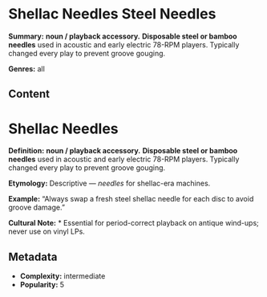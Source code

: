 # Shellac Needles Steel Needles

**Summary:** **noun / playback accessory.** **Disposable steel or bamboo needles** used in acoustic and early electric 78-RPM players. Typically changed every play to prevent groove gouging.

**Genres:** all

## Content

# Shellac Needles

**Definition:** **noun / playback accessory.** **Disposable steel or bamboo needles** used in acoustic and early electric 78-RPM players. Typically changed every play to prevent groove gouging.

**Etymology:** Descriptive — *needles* for shellac-era machines.

**Example:** “Always swap a fresh steel shellac needle for each disc to avoid groove damage.”

**Cultural Note:** * Essential for period-correct playback on antique wind-ups; never use on vinyl LPs.

## Metadata

- **Complexity:** intermediate
- **Popularity:** 5
